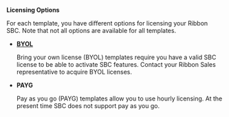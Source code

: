 **Licensing Options**

For each template, you have different options for licensing your Ribbon SBC. Note that not all options are available for all templates.

  - [**BYOL**](https://github.com/RibbonCommunications/sbc_aws_cloudformation/tree/master/supported/highavailability/existing-stack/byol)
  
    Bring your own license (BYOL) templates require you have a valid SBC license to be able to activate SBC features. Contact your Ribbon Sales representative to acquire BYOL licenses.

  - **PAYG**
  
    Pay as you go (PAYG) templates allow you to use hourly licensing. At the present time SBC does not support pay as you go.
